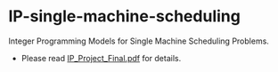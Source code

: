 # IP-single-machine-scheduling
Integer Programming Models for Single Machine Scheduling Problems.

- Please read [IP_Project_Final.pdf](IP_Project_Final.pdf) for details.